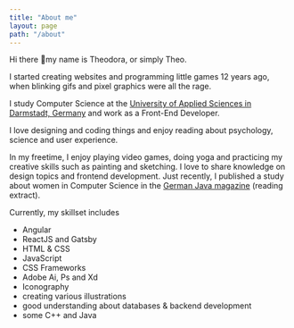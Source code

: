 ```yaml
---
title: "About me"
layout: page
path: "/about"
---
```


Hi there 💓my name is Theodora, or simply Theo. 

I started creating websites and programming little games 12 years ago, when blinking gifs and pixel graphics were all the rage. 

I study Computer Science at the <a href="https://www.h-da.com/" target="_blank">University of Applied Sciences in Darmstadt, Germany</a> and work as a Front-End Developer. 

I love designing and coding things and enjoy reading about psychology, science and user experience. 

In my freetime, I enjoy playing video games, doing yoga and practicing my creative skills such as painting and sketching. I love to share knowledge on design topics and frontend development. 
Just recently, I published a study about women in Computer Science in the <a target="_blank" href="https://entwickler.de/leseproben/devops-diversity-579824614.html">German Java magazine</a> (reading extract).

Currently, my skillset includes
- Angular
- ReactJS and Gatsby
- HTML & CSS
- JavaScript
- CSS Frameworks
- Adobe Ai, Ps and Xd
- Iconography
- creating various illustrations
- good understanding about databases & backend development
- some C++ and Java
